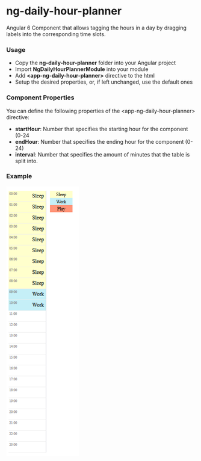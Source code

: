 # ng-daily-hour-planner
Angular 6 Component that allows tagging the hours in a day by dragging labels into the corresponding time slots.

### Usage 
- Copy the **ng-daily-hour-planner** folder into your Angular project
- Import **NgDailyHourPlannerModule** into your module
- Add **&lt;app-ng-daily-hour-planner&gt;** directive to the html
- Setup the desired properties, or, if left unchanged, use the default ones

### Component Properties
You can define the following properties of the &lt;app-ng-daily-hour-planner&gt; directive:

- **startHour**: Number that specifies the starting hour for the component (0-24
- **endHour**: Number that specifies the ending hour for the component (0-24)
- **interval**: Number that specifies the amount of minutes that the table is split into.


### Example 
![Demo Image](https://github.com/josesantosPT/ng-daily-hour-planner/raw/master/hour-planner-demo.PNG)
